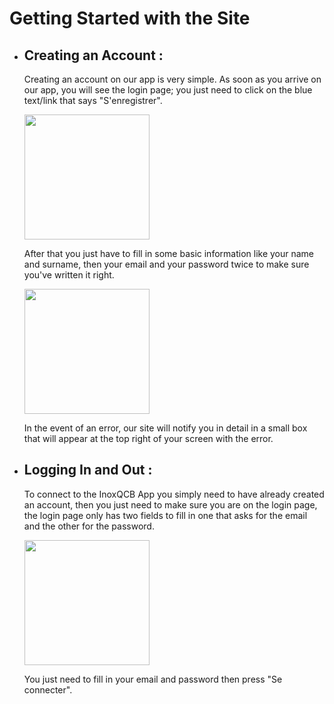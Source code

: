# Getting Started with the Site
- ## Creating an Account :

    Creating an account on our app is very simple. As soon as you arrive on our app, you will see the login page; you just need to click on the blue text/link that says "S'enregistrer".

    <img width="200" src="https://zupimages.net/up/24/44/yrus.png">
    
    After that you just have to fill in some basic information like your name and surname, then your email and your password twice to make sure you've written it right. 

    <img width="200" src="https://zupimages.net/up/24/44/09b9.png">

    In the event of an error, our site will notify you in detail in a small box that will appear at the top right of your screen with the error.

- ## Logging In and Out :
    To connect to the InoxQCB App you simply need to have already created an account, then you just need to make sure you are on the login page, the login page only has two fields to fill in one that asks for the email and the other for the password.
    
    <img width="200" src="https://zupimages.net/up/24/44/b6m2.png">
    
    You just need to fill in your email and password then press "Se connecter". 
